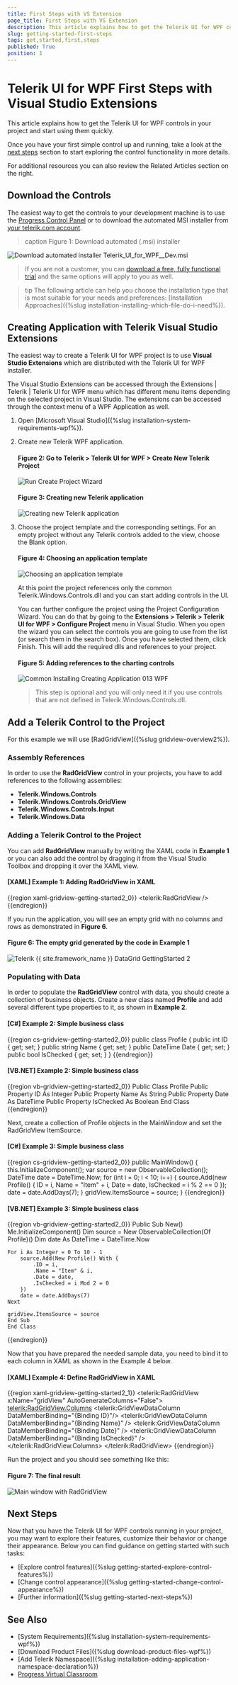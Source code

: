 ```yaml
---
title: First Steps with VS Extension
page_title: First Steps with VS Extension
description: This article explains how to get the Telerik UI for WPF controls in your project and start using them quickly.
slug: getting-started-first-steps
tags: get,started,first,steps
published: True
position: 1
---
```


# Telerik UI for WPF First Steps with Visual Studio Extensions

This article explains how to get the Telerik UI for WPF controls in your project and start using them quickly.

Once you have your first simple control up and running, take a look at the [next steps](#next-steps) section to start exploring the control functionality in more details.

For additional resources you can also review the Related Articles section on the right.

## Download the Controls

The easiest way to get the controls to your development machine is to use the [Progress Control Panel](https://www.telerik.com/download-trial-file/v2/control-panel) or to download the automated MSI installer from [your telerik.com account](https://www.telerik.com/account/product-download?product=RCWPF).

>caption Figure 1: Download automated (.msi) installer

![Download automated installer Telerik_UI_for_WPF_<version>_Dev.msi](images/download-msi.png")

> If you are not a customer, you can [download a free, fully functional trial](https://www.telerik.com/try/ui-for-wpf) and the same options will apply to you as well.

>tip The following article can help you choose the installation type that is most suitable for your needs and preferences: [Installation Approaches]({%slug installation-installing-which-file-do-i-need%}).

## Creating Application with Telerik Visual Studio Extensions

The easiest way to create a Telerik UI for WPF project is to use **Visual Studio Extensions** which are distributed with the Telerik UI for WPF installer.

The Visual Studio Extensions can be accessed through the Extensions | Telerik | Telerik UI for WPF menu which has different menu items depending on the selected project in Visual Studio. The extensions can be accessed through the context menu of a WPF Application as well.

1. Open [Microsoft Visual Studio]({%slug installation-system-requirements-wpf%}).

2. Create new Telerik WPF application.

	#### __Figure 2: Go to Telerik > Telerik  UI for WPF > Create New Telerik Project__
	![Run Create Project Wizard](../integration/visual-studio-extensions/images/VSExtentions_WPF_OverviewMenuCreate.png "Run Create Project Wizard")
	
	#### __Figure 3: Creating new Telerik application__	
	![Creating new Telerik application](images/installation-adding-to-application-create-application-and-adding-control-1.png)

3. Choose the project template and the corresponding settings. For an empty project without any Telerik controls added to the view, choose the Blank option.
	
	#### __Figure 4: Choosing an application template__
	![Choosing an application template](images/installation-adding-to-application-create-application-and-adding-control-2.png)

	At this point the project references only the common Telerik.Windows.Controls.dll and you can start adding controls in the UI. 

	You can further configure the project using the Project Configuration Wizard. You can do that by going to the __Extensions > Telerik > Telerik UI for WPF > Configure Project__ menu in Visual Studio. When you open the wizard you can select the controls you are going to use from the list (or search them in the search box). Once you have selected them, click Finish. This will add the required dlls and references to your project.

	#### __Figure 5: Adding references to the charting controls__
	![Common Installing Creating Application 013 WPF](images/installation-adding-to-application-create-application-and-adding-control-3.png)	

	> This step is optional and you will only need it if you use controls that are not defined in Telerik.Windows.Controls.dll.

## Add a Telerik Control to the Project

For this example we will use [RadGridView]({%slug gridview-overview2%}).

### Assembly References

In order to use the __RadGridView__ control in your projects, you have to add references to the following assemblies:			

* __Telerik.Windows.Controls__
* __Telerik.Windows.Controls.GridView__
* __Telerik.Windows.Controls.Input__
* __Telerik.Windows.Data__

### Adding a Telerik Control to the Project

You can add __RadGridView__ manually by writing the XAML code in __Example 1__ or you can also add the control by dragging it from the Visual Studio Toolbox and dropping it over the XAML view.
	
#### __[XAML] Example 1: Adding RadGridView in XAML__

{{region xaml-gridview-getting-started2_0}}
	<telerik:RadGridView />
{{endregion}}

If you run the application, you will see an empty grid with no columns and rows as demonstrated in __Figure 6__. 

#### __Figure 6: The empty grid generated by the code in Example 1__

![Telerik {{ site.framework_name }} DataGrid GettingStarted 2](images/RadGridView_GettingStarted_2.png)

### Populating with Data

In order to populate the __RadGridView__ control with data, you should create a collection of business objects. Create a new class named __Profile__ and add several different type properties to it, as shown in __Example 2__.

#### __[C#] Example 2: Simple business class__

{{region cs-gridview-getting-started2_0}}
	    public class Profile
    {
        public int ID { get; set; }
        public string Name { get; set; }
        public DateTime Date { get; set; }
        public bool IsChecked { get; set; }
    }
{{endregion}}

#### __[VB.NET] Example 2: Simple business class__

{{region vb-gridview-getting-started2_0}}
	Public Class Profile
    Public Property ID As Integer
    Public Property Name As String
    Public Property Date As DateTime
    Public Property IsChecked As Boolean
End Class
{{endregion}}

Next, create a collection of Profile objects in the MainWindow and set the RadGridView ItemSource.  

#### __[C#] Example 3: Simple business class__

{{region cs-gridview-getting-started2_0}}
		public MainWindow()
    {
		this.InitializeComponent();
        var source = new ObservableCollection<Profile>();
        DateTime date = DateTime.Now;
        for (int i = 0; i < 10; i++)
        {
        source.Add(new Profile() { ID = i, Name = "Item" + i, Date = date, IsChecked = i % 2 == 0 });
        date = date.AddDays(7);
        }
        gridView.ItemsSource = source;
    }
{{endregion}}


#### __[VB.NET] Example 3: Simple business class__

{{region vb-gridview-getting-started2_0}}
	Public Sub New()
    Me.InitializeComponent()
    Dim source = New ObservableCollection(Of Profile)()
    Dim date As DateTime = DateTime.Now

    For i As Integer = 0 To 10 - 1
        source.Add(New Profile() With {
            .ID = i,
            .Name = "Item" & i,
            .Date = date,
            .IsChecked = i Mod 2 = 0
        })
        date = date.AddDays(7)
    Next

    gridView.ItemsSource = source
	End Sub
	End Class
{{endregion}}

Now that you have prepared the needed sample data, you need to bind it to each column in XAML as shown in the Example 4 below.

#### __[XAML] Example 4: Define RadGridView in XAML__

{{region xaml-gridview-getting-started2_1}}
	<Grid>
        <telerik:RadGridView x:Name="gridView"
                             AutoGenerateColumns="False">
            <telerik:RadGridView.Columns>
                <telerik:GridViewDataColumn DataMemberBinding="{Binding ID}"/>
                <telerik:GridViewDataColumn DataMemberBinding="{Binding Name}" />
                <telerik:GridViewDataColumn DataMemberBinding="{Binding Date}" />
                <telerik:GridViewDataColumn DataMemberBinding="{Binding IsChecked}" />
            </telerik:RadGridView.Columns>
        </telerik:RadGridView>
    </Grid>
{{endregion}}

Run the project and you should see something like this:

#### __Figure 7: The final result__

![Main window with RadGridView](images/main-window-with-radgridview.png "Main window with RadGridView")

## Next Steps

Now that you have the Telerik UI for WPF controls running in your project, you may want to explore their features, customize their behavior or change their appearance. Below you can find guidance on getting started with such tasks:

* [Explore control features]({%slug getting-started-explore-control-features%})
* [Change control appearance]({%slug getting-started-change-control-appearance%})
* [Further information]({%slug getting-started-next-steps%})

## See Also

* [System Requirements]({%slug installation-system-requirements-wpf%})
* [Download Product Files]({%slug download-product-files-wpf%})
* [Add Telerik Namespace]({%slug installation-adding-application-namespace-declaration%})
* [Progress Virtual Classroom](https://www.telerik.com/account/support/virtual-classroom)
